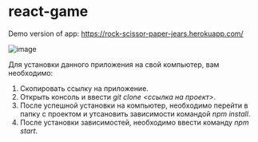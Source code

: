 # react-game

Demo version of app: https://rock-scissor-paper-jears.herokuapp.com/

![image](https://user-images.githubusercontent.com/48132822/114306141-9439c600-9ae3-11eb-88c1-b2d98f3fde7a.png)

Для установки данного приложения на свой компьютер, вам необходимо:

1. Скопировать ссылку на приложение.
2. Открыть консоль и ввести *git clone <ссылка на проект>*.
3. После успешной установки на компьютер, необходимо перейти в папку с проектом и утсановить зависимости командой *npm install*.
4. После установки зависимостей, необходимо ввести команду *npm start*.
